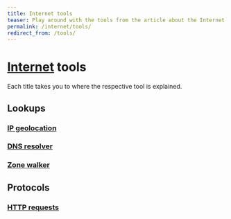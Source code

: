 ```yaml
---
title: Internet tools
teaser: Play around with the tools from the article about the Internet.
permalink: /internet/tools/
redirect_from: /tools/
---
```


# [Internet](/internet/) tools

Each title takes you to where the respective tool is explained.


## Lookups


### [IP geolocation](/internet/#ip-geolocation)

<div id="tool-lookup-ip-address"></div>


### [DNS resolver](/internet/#domain-name-system)

<div id="tool-lookup-dns-records"></div>


### [Zone walker](/internet/#domain-name-system-security-extensions)

<div id="tool-lookup-zone-domains"></div>


## Protocols


### [HTTP requests](/internet/#hypertext-transfer-protocol)

<div id="tool-protocol-http"></div>
